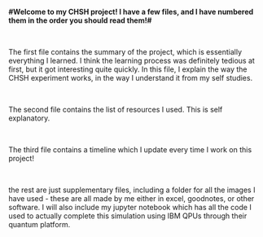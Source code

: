 **#Welcome to my CHSH project! I have a few files, and I have numbered them in the order you should read them!#**

<br />


The first file contains the summary of the project, which is essentially everything I learned. I think the learning process was definitely tedious at first, but it got interesting quite quickly. In this file,
I explain the way the CHSH experiment works, in the way I understand it from my self studies. 

<br />

The second file contains the list of resources I used. This is self explanatory.

<br />

The third file contains a timeline which I update every time I work on this project! 

<br />

the rest are just supplementary files, including a folder for all the images I have used - these are all made by me either in excel, goodnotes, or other software.
I will also include my jupyter notebook which has all the code I used to actually complete this simulation using IBM QPUs through their quantum platform.

